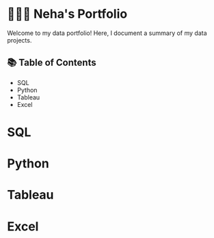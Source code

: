 # 👩🏻‍💻  Neha's Portfolio

Welcome to my data portfolio! Here, I document a summary of my data projects.

## 📚 Table of Contents

- SQL
- Python
- Tableau
- Excel

# SQL 


# Python


# Tableau


# Excel

